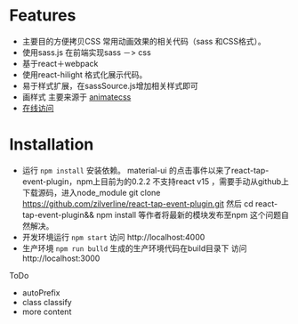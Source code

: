 

# Features
* 主要目的方便拷贝CSS 常用动画效果的相关代码（sass 和CSS格式）。
* 使用sass.js 在前端实现sass －> css
* 基于react＋webpack
* 使用react-hilight 格式化展示代码。
* 易于样式扩展，在sassSource.js增加相关样式即可
* 画样式 主要来源于  [animatecss](https://github.com/daneden/animate.css)
* [在线访问](http://kunkun12.com/cssshow/build)

# Installation

* 运行 `npm install` 安装依赖。
    material-ui 的点击事件以来了react-tap-event-plugin，npm上目前为的0.2.2
    不支持react v15 ，需要手动从github上下载源码，进入node_module git clone https://github.com/zilverline/react-tap-event-plugin.git 然后 cd react-tap-event-plugin&& npm install 等作者将最新的模块发布至npm 这个问题自然解决。
* 开发环境运行 `npm start`   访问 http://localhost:4000
* 生产环境 `npm run bulld` 生成的生产环境代码在build目录下 访问 http://localhost:3000


ToDo
* autoPrefix
* class classify
* more content